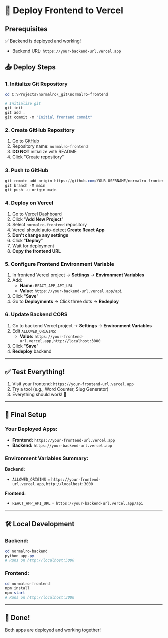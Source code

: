 # 🚀 Deploy Frontend to Vercel

## Prerequisites

✅ Backend is deployed and working!
- Backend URL: `https://your-backend-url.vercel.app`

## 📤 Deploy Steps

### 1. Initialize Git Repository

```powershell
cd C:\Projects\normalro\_git\normalro-frontend

# Initialize git
git init
git add .
git commit -m "Initial frontend commit"
```

### 2. Create GitHub Repository

1. Go to [GitHub](https://github.com/new)
2. Repository name: `normalro-frontend`
3. **DO NOT** initialize with README
4. Click "Create repository"

### 3. Push to GitHub

```powershell
git remote add origin https://github.com/YOUR-USERNAME/normalro-frontend.git
git branch -M main
git push -u origin main
```

### 4. Deploy on Vercel

1. Go to [Vercel Dashboard](https://vercel.com)
2. Click "**Add New Project**"
3. Select `normalro-frontend` repository
4. Vercel should auto-detect **Create React App**
5. **Don't change any settings**
6. Click "**Deploy**"
7. Wait for deployment
8. **Copy the frontend URL**

### 5. Configure Frontend Environment Variable

1. In frontend Vercel project → **Settings** → **Environment Variables**
2. Add:
   - **Name:** `REACT_APP_API_URL`
   - **Value:** `https://your-backend-url.vercel.app/api`
3. Click "**Save**"
4. Go to **Deployments** → Click three dots → **Redeploy**

### 6. Update Backend CORS

1. Go to backend Vercel project → **Settings** → **Environment Variables**
2. Edit `ALLOWED_ORIGINS`:
   - **Value:** `https://your-frontend-url.vercel.app,http://localhost:3000`
3. Click "**Save**"
4. **Redeploy** backend

---

## ✅ Test Everything!

1. Visit your frontend: `https://your-frontend-url.vercel.app`
2. Try a tool (e.g., Word Counter, Slug Generator)
3. Everything should work! 🎉

---

## 🎯 Final Setup

### Your Deployed Apps:
- **Frontend:** `https://your-frontend-url.vercel.app`
- **Backend:** `https://your-backend-url.vercel.app`

### Environment Variables Summary:

**Backend:**
- `ALLOWED_ORIGINS` = `https://your-frontend-url.vercel.app,http://localhost:3000`

**Frontend:**
- `REACT_APP_API_URL` = `https://your-backend-url.vercel.app/api`

---

## 🛠️ Local Development

### Backend:
```powershell
cd normalro-backend
python app.py
# Runs on http://localhost:5000
```

### Frontend:
```powershell
cd normalro-frontend
npm install
npm start
# Runs on http://localhost:3000
```

---

## 🎉 Done!

Both apps are deployed and working together!

